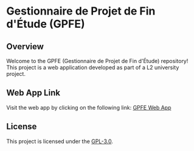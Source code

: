 # Gestionnaire de Projet de Fin d'Étude (GPFE)

## Overview
Welcome to the GPFE (Gestionnaire de Projet de Fin d'Étude) repository! This project is a web application developed as part of a L2 university project.

## Web App Link
Visit the web app by clicking on the following link: [GPFE Web App](http://test001.free.nf/)



## License
This project is licensed under the [GPL-3.0](LICENSE).
